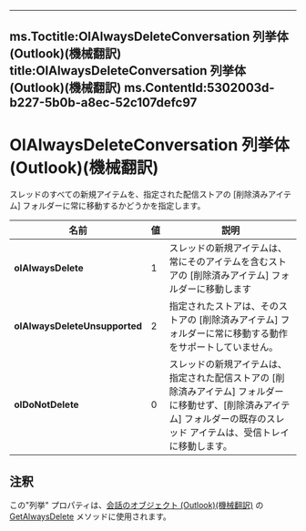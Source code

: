 

---
ms.Toctitle:OlAlwaysDeleteConversation 列挙体 (Outlook)(機械翻訳)
title:OlAlwaysDeleteConversation 列挙体 (Outlook)(機械翻訳)
ms.ContentId:5302003d-b227-5b0b-a8ec-52c107defc97
---
# OlAlwaysDeleteConversation 列挙体 (Outlook)(機械翻訳)




スレッドのすべての新規アイテムを、指定された配信ストアの [削除済みアイテム] フォルダーに常に移動するかどうかを指定します。


|**名前**|**値**|**説明**|
|---|---|---|
|**olAlwaysDelete**|1|スレッドの新規アイテムは、常にそのアイテムを含むストアの [削除済みアイテム] フォルダーに移動します|
|**olAlwaysDeleteUnsupported**|2|指定されたストアは、そのストアの [削除済みアイテム] フォルダーに常に移動する動作をサポートしていません。|
|**olDoNotDelete**|0|スレッドの新規アイテムは、指定された配信ストアの [削除済みアイテム] フォルダーに移動せず、[削除済みアイテム] フォルダーの既存のスレッド アイテムは、受信トレイに移動します。|



## 注釈
この"列挙" プロパティは、[会話のオブジェクト (Outlook)(機械翻訳)](2705d38a-ebc0-e5a7-208b-ffe1f5446b1b.md) の [GetAlwaysDelete](95843bf3-7fff-fab0-ca7b-014ba290d718.md) メソッドに使用されます。




